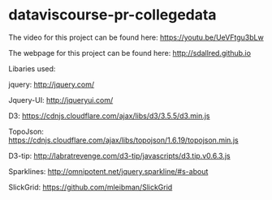 # dataviscourse-pr-collegedata

The video for this project can be found here:
https://youtu.be/UeVFtgu3bLw

The webpage for this project can be found here: http://sdallred.github.io

Libaries used:

jquery: http://jquery.com/

Jquery-UI: http://jqueryui.com/

D3: https://cdnjs.cloudflare.com/ajax/libs/d3/3.5.5/d3.min.js

TopoJson: https://cdnjs.cloudflare.com/ajax/libs/topojson/1.6.19/topojson.min.js

D3-tip: http://labratrevenge.com/d3-tip/javascripts/d3.tip.v0.6.3.js

Sparklines: http://omnipotent.net/jquery.sparkline/#s-about

SlickGrid: https://github.com/mleibman/SlickGrid
